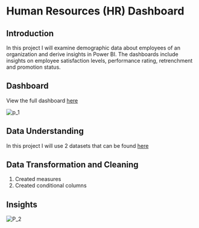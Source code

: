 # Human Resources (HR) Dashboard
## Introduction
In this project I will examine demographic data about employees of an organization and derive insights in Power BI. The dashboards include insights on employee satisfaction levels, performance rating, retrenchment and promotion status.
## Dashboard
View the full dashboard [here](https://github.com/mwang-cmn/HR-Dashboard-and-Notebook/blob/main/HR%20Dashboard.pbix)

![p_1](https://github.com/mwang-cmn/HR-Dashboard-and-Notebook/assets/73072045/c39946e4-76fd-4b49-b8fa-cdb0abeb1e86)

## Data Understanding
In this project I will use 2 datasets that can be found [here](https://drive.google.com/file/d/1h4bvZlHJUFAYJ5CbleAmLr6muAX1Q7rm/view)

## Data Transformation and Cleaning
1. Created measures
2. Created conditional columns

## Insights




![P_2](https://github.com/mwang-cmn/HR-Dashboard-and-Notebook/assets/73072045/eeafa639-c197-4bc2-be9b-8c6992120339)
